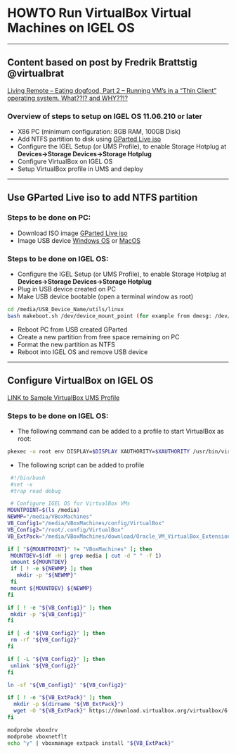 # HOWTO Run VirtualBox Virtual Machines on IGEL OS

-----

## Content based on post by Fredrik Brattstig @virtualbrat

[Living Remote – Eating dogfood, Part 2 – Running VM’s in a “Thin Client” operating system. What??!? and WHY??!?](https://virtualbrat.com/2022/02/02/living-remote-eating-dogfood-part-2-running-vms-in-a-thin-client-operating-system-what-and-why/)

### Overview of steps to setup on IGEL OS 11.06.210 or later

- X86 PC (minimum configuration: 8GB RAM, 100GB Disk)
- Add NTFS partition to disk using [GParted Live iso](https://gparted.org/liveusb.php)
- Configure the IGEL Setup (or UMS Profile), to enable Storage Hotplug at **Devices->Storage Devices->Storage Hotplug**
- Configure VirtualBox on IGEL OS
- Setup VirtualBox profile in UMS and deploy

-----

## Use GParted Live iso to add NTFS partition

### Steps to be done on PC:

- Download ISO image [GParted Live iso](https://gparted.org/download.php)
- Image USB device [Windows OS](https://kb.igel.com/igelos-11.08.200/en/create-usb-installation-medium-windows-69178228.html) or [MacOS](https://github.com/IGEL-Community/IGEL-Docs/blob/main/Docs/HOWTO-Create-USB-Installation-medium-MacOS.md)

### Steps to be done on IGEL OS:

- Configure the IGEL Setup (or UMS Profile), to enable Storage Hotplug at **Devices->Storage Devices->Storage Hotplug**
- Plug in USB device created on PC
- Make USB device bootable (open a terminal window as root)

```bash linenums="1"
cd /media/USB_Device_Name/utils/linux
bash makeboot.sh /dev/device_mount_point (for example from dmesg: /dev/sda1)
```
- Reboot PC from USB created GParted
- Create a new partition from free space remaining on PC
- Format the new partition as NTFS
- Reboot into IGEL OS and remove USB device

-----

## Configure VirtualBox on IGEL OS

[LINK to Sample VirtualBox UMS Profile](Profiles/HOWTO-Run-VirtualBox-VMs-on-IGELOS-VirtualBox-profile.xml)

### Steps to be done on IGEL OS:

- The following command can be added to a profile to start VirtualBox as root:

```bash linenums="1"
pkexec -u root env DISPLAY=$DISPLAY XAUTHORITY=$XAUTHORITY /usr/bin/virtualbox
```

- The following script can be added to profile


```bash linenums="1"
 #!/bin/bash
 #set -x
 #trap read debug

 # Configure IGEL OS for VirtualBox VMs
MOUNTPOINT=$(ls /media)
NEWMP="/media/VBoxMachines"
VB_Config1="/media/VBoxMachines/config/VirtualBox"
VB_Config2="/root/.config/VirtualBox"
VB_ExtPack="/media/VBoxMachines/download/Oracle_VM_VirtualBox_Extension_Pack-6.1.22.vbox-extpack"

if [ "${MOUNTPOINT}" != "VBoxMachines" ]; then
 MOUNTDEV=$(df -H | grep media | cut -d " " -f 1)
 umount ${MOUNTDEV}
 if [ ! -e ${NEWMP} ]; then
   mkdir -p "${NEWMP}"
 fi
 mount ${MOUNTDEV} ${NEWMP}
fi

if [ ! -e "${VB_Config1}" ]; then
 mkdir -p "${VB_Config1}"
fi

if [ -d "${VB_Config2}" ]; then
 rm -rf "${VB_Config2}"
fi

if [ -L "${VB_Config2}" ]; then
 unlink "${VB_Config2}"
fi

ln -sf "${VB_Config1}" "${VB_Config2}"

if [ ! -e "${VB_ExtPack}" ]; then
  mkdir -p $(dirname "${VB_ExtPack}")
  wget -O "${VB_ExtPack}" https://download.virtualbox.org/virtualbox/6.1.22/Oracle_VM_VirtualBox_Extension_Pack-6.1.22.vbox-extpack
fi

modprobe vboxdrv
modprobe vboxnetflt
echo "y" | vboxmanage extpack install "${VB_ExtPack}"
```
